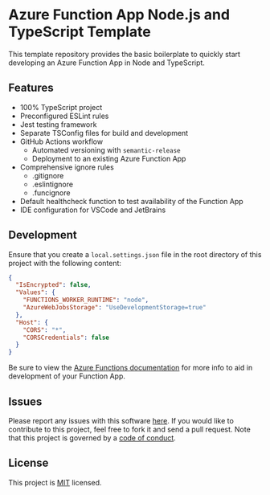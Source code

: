 # Azure Function App Node.js and TypeScript Template

This template repository provides the basic boilerplate to quickly start developing an Azure Function
App in Node and TypeScript.

## Features

- 100% TypeScript project
- Preconfigured ESLint rules
- Jest testing framework
- Separate TSConfig files for build and development
- GitHub Actions workflow
  - Automated versioning with `semantic-release`
  - Deployment to an existing Azure Function App
- Comprehensive ignore rules
  - .gitignore
  - .eslintignore
  - .funcignore
- Default healthcheck function to test availability of the Function App
- IDE configuration for VSCode and JetBrains

## Development

Ensure that you create a `local.settings.json` file in the root directory of this project with the
following content:

```json
{
  "IsEncrypted": false,
  "Values": {
    "FUNCTIONS_WORKER_RUNTIME": "node",
    "AzureWebJobsStorage": "UseDevelopmentStorage=true"
  },
  "Host": {
    "CORS": "*",
    "CORSCredentials": false
  }
}
```

Be sure to view the [Azure Functions documentation](https://learn.microsoft.com/en-us/azure/azure-functions/)
for more info to aid in development of your Function App.

## Issues

Please report any issues with this software
[here](https://github.com/goldenpathtechnologies/azure-func-tsnode-template/issues). If you would like to contribute to
this project, feel free to fork it and send a pull request. Note that this project is governed by a
[code of conduct](https://github.com/goldenpathtechnologies/azure-func-tsnode-template/blob/main/CODE_OF_CONDUCT.md).

## License

This project is [MIT](https://github.com/goldenpathtechnologies/azure-func-tsnode-template/blob/main/LICENSE)
licensed.
